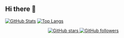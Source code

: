 ## Hi there 👋


[![GitHub Stats](https://github-readme-stats.vercel.app/api?username=nguyenhuuniem12022005&show_icons=true)](https://github.com/anuraghazra/github-readme-stats)
[![Top Langs](https://github-readme-stats.vercel.app/api/top-langs/?username=nguyenhuuniem12022005)](https://github.com/anuraghazra/github-readme-stats)
<p align="center">
  <a href="https://github.com/nguyenhuuniem12022005">
    <img src="https://img.shields.io/github/stars/username_của_bạn?style=social" alt="GitHub stars">
  </a>
  <a href="https://github.com/nguyenhuuniem12022005">
    <img src="https://img.shields.io/github/followers/username_của_bạn?style=social" alt="GitHub followers">
  </a>
</p>

